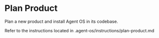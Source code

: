 # Plan Product

Plan a new product and install Agent OS in its codebase.

Refer to the instructions located in .agent-os/instructions/plan-product.md

